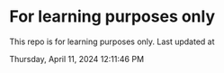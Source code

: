 # For learning purposes only
This repo is for learning purposes only.
Last updated at

Thursday, April 11, 2024 12:11:46 PM

